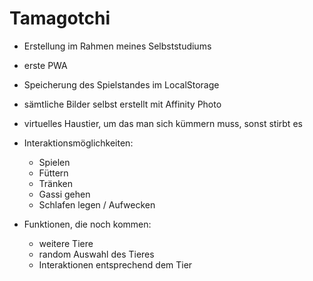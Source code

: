 # Tamagotchi

- Erstellung im Rahmen meines Selbststudiums
- erste PWA
- Speicherung des Spielstandes im LocalStorage
- sämtliche Bilder selbst erstellt mit Affinity Photo


- virtuelles Haustier, um das man sich kümmern muss, 
sonst stirbt es 


- Interaktionsmöglichkeiten:
  - Spielen
  - Füttern
  - Tränken
  - Gassi gehen
  - Schlafen legen / Aufwecken


- Funktionen, die noch kommen:
  - weitere Tiere
  - random Auswahl des Tieres
  - Interaktionen entsprechend dem Tier
